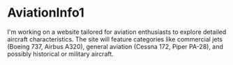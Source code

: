 # AviationInfo1
I'm working on a website tailored for aviation enthusiasts to explore detailed aircraft characteristics. The site will feature categories like commercial jets (Boeing 737, Airbus A320), general aviation (Cessna 172, Piper PA-28), and possibly historical or military aircraft.
